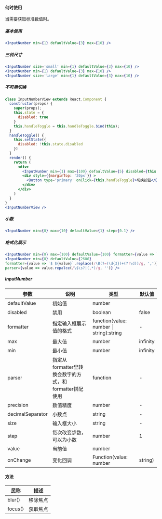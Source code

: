  #### **何时使用**
 当需要获取标准数值时。

 ##### **基本使用**
 ```jsx
<InputNumber min={1} defaultValue={3} max={10} />
 ```

 ##### **三种尺寸**
 ```jsx
<InputNumber size='small' min={1} defaultValue={3} max={10} />
<InputNumber min={1} defaultValue={3} max={10} />
<InputNumber size='large' min={1} defaultValue={3} max={10} />
 ```

 ##### **不可用切换**
```jsx
class InputNumberView extends React.Component {
  constructor(props) {
    super(props);
    this.state = {
      disabled: true
    }
    this.handleToggle = this.handleToggle.bind(this);
  }
  handleToggle() {
    this.setState({
      disabled: !this.state.disabled
    })
  }
  render() {
    return (
      <div>
        <InputNumber min={1} max={100} defaultValue={5} disabled={this.state.disabled} />
        <div style={{marginTop: '20px'}} >
          <Button type='primary' onClick={this.handleToggle}>切换按钮</Button>
        </div>
      </div>
    )
  }
}
<InputNumberView />
```

##### **小数**
```jsx
<InputNumber min={0} max={10} defaultValue={1} step={0.1} />
```

##### **格式化展示**
```jsx
<InputNumber min={0} max={100} defaultValue={100} formatter={value => `${value}%`} parser={value => value.repalce('%', '')} />
<InputNumber min={0} defaultValue={2600}
formatter={value => `$ ${value}`.replace(/\B(?=(\d{3})+(?!\d))/g, ',')}
parser={value => value.repalce(/\$\s?|(,*)/g, '')} />
```

##### **InputNumber**

| 参数 | 说明 | 类型 | 默认值 |
| --- | --- | --- | --- |
| defaultValue |  初始值 | number |  |
| disabled | 禁用 | boolean | false |
| formatter | 指定输入框展示值的格式 | function(value: number \| string):string | - |
| max | 最大值 | number | infinity |
| min | 最小值 | number | infinity|
| parser | 指定从formatter里转换会数字的方式，和formatter搭配使用 | function | - |
| precision  | 数值精度 | number  | - |
| decimalSeparator | 小数点 | string | - |
| size | 输入框大小 | string | - |
| step | 每次改变步数，可以为小数 | number | 1 |
| value | 当前值 | number |  |
| onChange | 变化回调 | Function(value: number | string)|  |

#### **方法**

| 民称 | 描述 |
| --- | --- |
| blur() | 移除焦点 |
| focus()| 获取焦点 |

<style>.idoll-input-number{margin-right:10px}</style>
